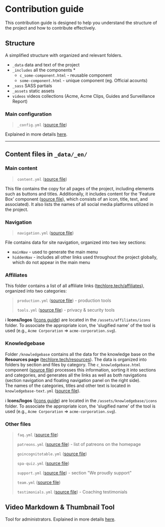 # Contribution guide
This contribution guide is designed to help you understand the structure of the project and how to contribute effectively.

## Structure
A simplified structure with organized and relevant folders.

- `_data` data and text of the project
- `_includes` all the components *
  - `c_some-component.html` - reusable component
  - `some-component.html` - unique component (eg. Official acounts)
- `_sass` SASS partials
- `_assets` static assets
- `videos` videos collections (Acme, Acme Clips, Guides and Surveillance Report)

### Main configuration
>`_config.yml` ([source file](../_config.yml))

Explained in more details [here](globals.md).

---
## Content files in `_data/_en/`

### Main content
>`content.yml` ([source file](../_data/_en/content.yml))

This file contains the copy for all pages of the project, including elements such as buttons and titles. Additionally, it includes content for the 'Feature Box' component ([source file](../c_feature-box.html)), which consists of an icon, title, text, and associated). It also lists the names of all social media platforms utilized in the project.

### Navigation
>`navigation.yml` ([source file](../_data/_en/navigation.yml))

File contains data for site navigation, organized into two key sections:
- `mainNav` - used to generate the main menu
- `hiddenNav` - includes all other links used throughout the project globally, which do not appear in the main menu

### Affiliates
This folder contains a list of all affiliate links ([techlore.tech/affiliates](https://techlore.tech/affiliates)), organized into two categories:
> `production.yml` ([source file](../_data/_en/affiliates/production.yml)) - production tools
> 
> `tools.yml` ([source file](../_data/_en/affiliates/tools.yml)) - privacy & security tools

ℹ️ **Icons/logos** ([Icons guide](icons.md)) are located in the `/assets/affiliates/icons` folder. To associate the appropriate icon, the 'slugified name' of the tool is used (e.g., `Acme Corporation` => `acme-corporation.svg`).

### Knowledgebase
Folder `/knowledgebase` contains all the data for the knowledge base on the **Resources page** ([techlore.tech/resources](https://techlore.tech/resources)). The data is organized into folders by section and files by category. The `c_knowledgebase.html` component ([source file](../_includes/c_knowledgebase.html)) processes this information, sorting it into sections and categories, and generates all the links as well as both navigations (section navigation and floating navigation panel on the right side). <br>
The names of the categories, titles and other text is located in `knowledgebase-text.yml` ([source file](../_data/_en/knowledgebase-text.yml)).

ℹ️ **Icons/logos** ([Icons guide](icons.md)) are located in the `/assets/knowledgebase/icons` folder. To associate the appropriate icon, the 'slugified name' of the tool is used (e.g., `Acme Corporation` => `acme-corporation.svg`).

### Other files
>`faq.yml` ([source file](../_data/_en/faq.yml))
> 
>`patreons.yml` ([source file](../_data/_en/patreons.yml)) - list of patreons on the homepage
> 
>`goincognitotable.yml` ([source file](../_data/_en/goincognitotable.yml))
>
>`spa-quiz.yml` ([source file](../_data/_en/spa-quiz.yml))
> 
>`support.yml` ([source file](../_data/_en/support.yml)) - section "We proudly support"
>
>`team.yml` ([source file](../_data/_en/team.yml))
>
>`testimonials.yml` ([source file](../_data/_en/testimonials.yml)) - Coaching testimonials


## Video Markdown & Thumbnail Tool
Tool for administrators. Explained in more details [here](admintool.md).

